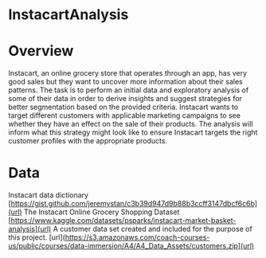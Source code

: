 # InstacartAnalysis
# Overview
Instacart, an online grocery store that operates through an app, has very good sales but they want to uncover more information about their sales patterns. The task is to perform an initial data and exploratory analysis of some of their data in order to derive insights and suggest strategies for better segmentation based on the provided criteria. Instacart wants to target different customers with applicable marketing campaigns to see whether they have an effect on the sale of their products. The analysis will inform what this strategy might look like to ensure Instacart targets the right customer profiles with the appropriate products.
# Data
Instacart data dictionary [https://gist.github.com/jeremystan/c3b39d947d9b88b3ccff3147dbcf6c6b](url)
The Instacart Online Grocery Shopping Dataset [https://www.kaggle.com/datasets/psparks/instacart-market-basket-analysis](url)
A customer data set created and included for the purpose of this project. [url](https://s3.amazonaws.com/coach-courses-us/public/courses/data-immersion/A4/A4_Data_Assets/customers.zip](url)
